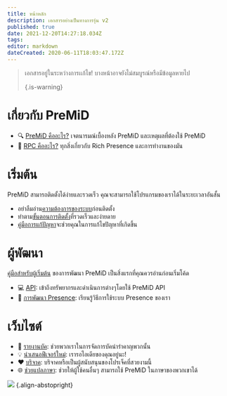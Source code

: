 ```yaml
---
title: หน้าหลัก
description: เอกสารอย่างเป็นทางการรุ่น v2
published: true
date: 2021-12-20T14:27:18.034Z
tags:
editor: markdown
dateCreated: 2020-06-11T18:03:47.172Z
---
```


> เอกสารอยู่ในระหว่างการเเก้ไข! บางหน้าอาจยังไม่สมบูรณ์หรือมีข้อมูลหายไป
>
> {.is-warning}

# เกี่ยวกับ PreMiD
- :mag: [ PreMiD คืออะไร?](/about) เจตนารมณ์เบื้องหลัง PreMiD และเหตุผลที่ต้องใช้ PreMiD
- :link: [RPC คืออะไร?](https://discordapp.com/rich-presence) ทุกสิ่งเกี่ยวกับ Rich Presence และการทำงานของมัน

# เริ่มต้น

PreMiD สามารถติดตั้งได้ง่ายและรวดเร็ว คุณจะสามารถใช้โปรแกรมของเราได้ในระยะเวลาอันสั้น

- อย่าลืมอ่าน[ความต้องการของระบบ](/install/requirements)ก่อนติดตั้ง
- ทำตาม[ขั้นตอนการติดตั้ง](/install)ที่รวดเร็วและง่ายดาย
- [คู่มือการแก้ปัญหา](/troubleshooting)จะช่วยคุณในการแก้ไขปัญหาที่เกิดขึ้น

# ผู้พัฒนา

[คู่มือสำหรับผู้เริ่มต้น](/dev) ของการพัฒนา PreMiD เป็นสิ่งแรกที่คุณควรอ่านก่อนเริ่มโค้ด

- :computer: [API](/dev/api): เข้าถึงทรัพยากรและดำเนินการต่างๆโดยใช้ PreMiD API
- :wrench: [การพัฒนา Presence](/dev/presence): เรียนรู้วิธีการใช้ระบบ Presence ของเรา

# เว็บไซต์
- :bug: [รายงานบัค](https://github.com/PreMiD): ช่วยพวกเราในการจัดการบัคน่ารำคาญพวกนั้น
- :bulb: [นำเสนอฟีเจอร์ใหม่](https://discord.premid.app/): เรารอไอเดียของคุณอยู่นะ!
- :heart: [บริจาค](https://www.patreon.com/Timeraa): บริจาคหรือเป็นผู้สนับสนุนของโปรเจ็คที่สวยงามนี้
- :globe_with_meridians: [ช่วยแปลภาษา](https://translate.premid.app): ช่วยให้ผู้ใช้คนอื่นๆ สามารถใช้ PreMiD ในภาษาของพวกเขาได้

![](https://beta.premid.app/img/logo.2b414dc2.gif) {.align-abstopright}

